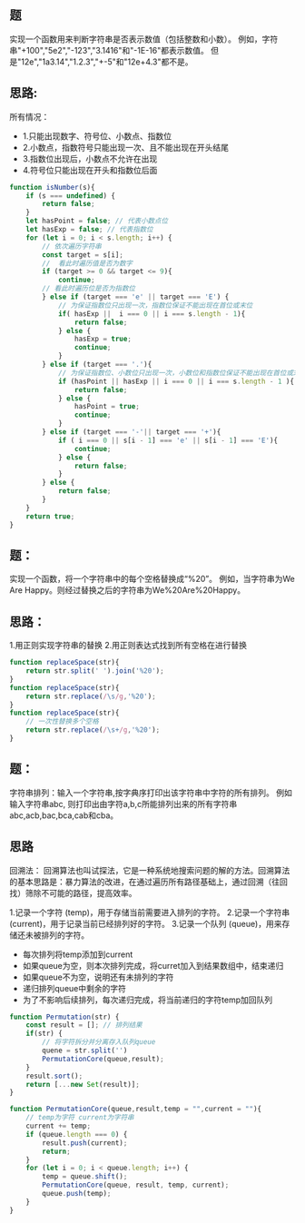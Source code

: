 ## 题

实现一个函数用来判断字符串是否表示数值（包括整数和小数）。 例如，字符串"+100","5e2","-123","3.1416"和"-1E-16"都表示数值。 但是"12e","1a3.14","1.2.3","+-5"和"12e+4.3"都不是。

## 思路:

所有情况：
* 1.只能出现数字、符号位、小数点、指数位
* 2.小数点，指数符号只能出现一次、且不能出现在开头结尾
* 3.指数位出现后，小数点不允许在出现
* 4.符号位只能出现在开头和指数位后面

```js
function isNumber(s){
    if (s === undefined) {
        return false;
    }
    let hasPoint = false; // 代表小数点位
    let hasExp = false; // 代表指数位
    for (let i = 0; i < s.length; i++) {
        // 依次遍历字符串
        const target = s[i];
        //  看此时遍历值是否为数字
        if (target >= 0 && target <= 9){
            continue;
        // 看此时遍历位是否为指数位
        } else if (target === 'e' || target === 'E') {
            // 为保证指数位只出现一次，指数位保证不能出现在首位或末位
            if( hasExp ||  i === 0 || i === s.length - 1){
                return false;
            } else {
                hasExp = true;
                continue;
            }
        } else if (target === '.'){
            // 为保证指数位、小数位只出现一次，小数位和指数位保证不能出现在首位或末位
            if (hasPoint || hasExp || i === 0 || i === s.length - 1 ){
                return false;
            } else {
                hasPoint = true;
                continue;
            }
        } else if (target === '-'|| target === '+'){
            if ( i === 0 || s[i - 1] === 'e' || s[i - 1] === 'E'){
                continue;
            } else {
                return false;
            }
        } else {
            return false;
        }
    }
    return true;
}
```

## 题：

实现一个函数，将一个字符串中的每个空格替换成“%20”。
例如，当字符串为We Are Happy。则经过替换之后的字符串为We%20Are%20Happy。

## 思路：

1.用正则实现字符串的替换 
2.用正则表达式找到所有空格在进行替换

```js
function replaceSpace(str){
    return str.split(' ').join('%20');
}
function replaceSpace(str){
    return str.replace(/\s/g,'%20');
}
function replaceSpace(str){
    // 一次性替换多个空格
    return str.replace(/\s+/g,'%20');
}
```

## 题：

字符串排列：输入一个字符串,按字典序打印出该字符串中字符的所有排列。
例如输入字符串abc,
则打印出由字符a,b,c所能排列出来的所有字符串abc,acb,bac,bca,cab和cba。

## 思路
回溯法：
回溯算法也叫试探法，它是一种系统地搜索问题的解的方法。回溯算法的基本思路是：暴力算法的改进，在通过遍历所有路径基础上，通过回溯（往回找）筛除不可能的路径，提高效率。

1.记录一个字符 (temp)，用于存储当前需要进入排列的字符。
2.记录一个字符串 (current)，用于记录当前已经排列好的字符。
3.记录一个队列 (queue)，用来存储还未被排列的字符。

* 每次排列将temp添加到current
* 如果queue为空，则本次排列完成，将curret加入到结果数组中，结束递归
* 如果queue不为空，说明还有未排列的字符
* 递归排列queue中剩余的字符
* 为了不影响后续排列，每次递归完成，将当前递归的字符temp加回队列

```js
function Permutation(str) {
    const result = []; // 排列结果
    if(str) {
        // 将字符拆分并分离存入队列queue
        quene = str.split('')
        PermutationCore(queue,result);
    }
    result.sort();
    return [...new Set(result)];
}

function PermutationCore(queue,result,temp = "",current = ""){
    // temp为字符 current为字符串
    current += temp;
    if (queue.length === 0) {
        result.push(current);
        return;
    }
    for (let i = 0; i < queue.length; i++) {
        temp = queue.shift();
        PermutationCore(queue, result, temp, current);
        queue.push(temp); 
    }
}
```